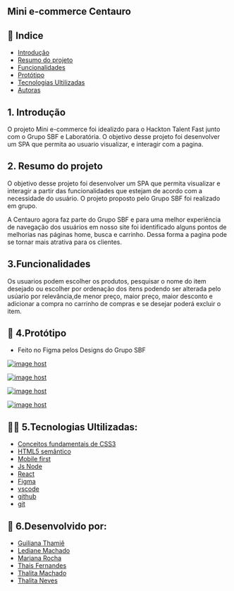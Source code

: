 ## Mini e-commerce Centauro
## 📑 Indice 
- [Introdução](#-introdução)
- [Resumo do projeto](#-resumo)
- [Funcionalidades](#-funcionalidades)
- [Protótipo](#-protótipo)
- [Tecnologias Ultilizadas](#-tecnologias)
- [Autoras](#-desenvolvido)

## 1. Introdução
O projeto Mini e-commerce foi idealizdo para o Hackton Talent Fast junto com o Grupo SBF e Laboratória.
O objetivo desse projeto foi desenvolver um SPA que  permita ao usuario visualizar, e interagir com a pagina.

## 2. Resumo do projeto
O objetivo desse projeto foi desenvolver um SPA que permita visualizar e interagir a partir das funcionalidades que estejam de acordo com a necessidade do usuário. O projeto proposto pelo Grupo SBF foi realizado em grupo.

A Centauro agora faz parte do Grupo SBF e para uma melhor experiência de navegação dos usuários em nosso site foi identificado alguns pontos de melhorias nas páginas home, busca e carrinho. Dessa forma a pagina pode se tornar mais atrativa para os clientes.

## 3.Funcionalidades
Os usuarios podem escolher os produtos, pesquisar o nome do item desejado ou escolher por ordenação dos itens podendo ser alterada pelo usúario por relevância,de menor preço, maior preço, maior desconto e adicionar a compra no carrinho de compras e se desejar poderá excluir o item.

## 🎯 4.Protótipo 
- Feito no Figma pelos Designs do Grupo SBF

<a href="https://imgbox.com/KhVmMDwk" target="_blank"><img src="https://thumbs2.imgbox.com/00/c4/KhVmMDwk_t.jpg" alt="image host"/></a>

<a href="https://imgbox.com/QAcBSMr2" target="_blank"><img src="https://thumbs2.imgbox.com/1a/ac/QAcBSMr2_t.jpg" alt="image host"/></a>

 <a href="https://imgbox.com/EER8bCvK" target="_blank"><img src="https://thumbs2.imgbox.com/33/7a/EER8bCvK_t.jpg" alt="image host"/></a>
 
 <a href="https://imgbox.com/oLcS68Y5" target="_blank"><img src="https://thumbs2.imgbox.com/06/68/oLcS68Y5_t.jpg" alt="image host"/></a>
 
## 👩‍💻 5.Tecnologias Ultilizadas:

- [Conceitos fundamentais de CSS3](#-css)
- [HTML5 semântico](#-html)
- [Mobile first](#-mobile)
- [Js Node](#-node)
- [React](#-react)
- [Figma ](#-figma)
- [vscode ](#-code)
- [github ](#-github)
- [git ](#-git)

## :woman: 6.Desenvolvido por:
- [Guiliana Thamiê](#-Gui)
- [Lediane Machado](#-ledi)
- [Mariana Rocha](#-mari)
- [Thais Fernandes](#-thais)
- [Thalita Machado](#-tha)
- [Thalita Neves](#-thali)

